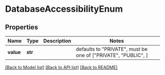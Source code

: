 # DatabaseAccessibilityEnum


## Properties
Name | Type | Description | Notes
------------ | ------------- | ------------- | -------------
**value** | **str** |  | defaults to "PRIVATE",  must be one of ["PRIVATE", "PUBLIC", ]

[[Back to Model list]](../README.md#documentation-for-models) [[Back to API list]](../README.md#documentation-for-api-endpoints) [[Back to README]](../README.md)


